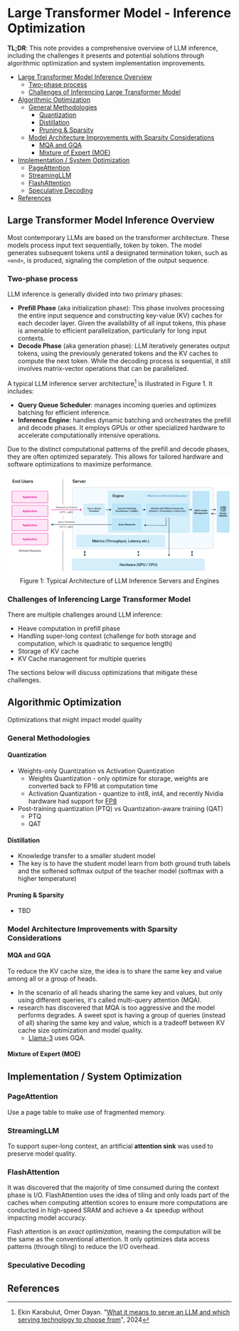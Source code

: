 # Large Transformer Model - Inference Optimization

**TL;DR**: This note provides a comprehensive overview of LLM inference, including the challenges it presents and potential solutions through algorithmic optimization and system implementation improvements.

<!-- TOC start (generated with https://github.com/derlin/bitdowntoc) -->

- [Large Transformer Model Inference Overview](#large-transformer-model-inference-overview)
  * [Two-phase process](#two-phase-process)
  * [Challenges of Inferencing Large Transformer Model](#challenges-of-inferencing-large-transformer-model)
- [Algorithmic Optimization](#algorithmic-optimization)
  * [General Methodologies](#general-methodologies)
    + [Quantization](#quantization)
    + [Distillation](#distillation)
    + [Pruning & Sparsity](#pruning--sparsity)
  * [Model Architecture Improvements with Sparsity Considerations](#model-architecture-improvements-with-sparsity-considerations)
    + [MQA and GQA](#mqa-and-gqa)
    + [Mixture of Expert (MOE)](#mixture-of-expert-moe)
- [Implementation / System Optimization](#implementation--system-optimization)
  * [PageAttention](#pageattention)
  * [StreamingLLM](#streamingllm)
  * [FlashAttention](#flashattention)
  * [Speculative Decoding](#speculative-decoding)
- [References](#references)

<!-- TOC end -->


## Large Transformer Model Inference Overview
Most contemporary LLMs are based on the transformer architecture. These models process input text sequentially, token by token. The model generates subsequent tokens until a designated termination token, such as `<end>`, is produced, signaling the completion of the output sequence.

### Two-phase process
LLM inference is generally divided into two primary phases:
* **Prefill Phase** (aka initialization phase): This phase involves processing the entire input sequence and constructing key-value (KV) caches for each decoder layer. Given the availability of all input tokens, this phase is amenable to efficient parallelization, particularly for long input contexts.
* **Decode Phase** (aka generation phase): LLM iteratively generates output tokens, using the previously generated tokens and the KV caches to compute the next token. While the decoding process is sequential, it still involves matrix-vector operations that can be parallelized.

A typical LLM inference server architecture[^ref-llm-arch] is illustrated in Figure 1. It includes:
* **Query Queue Scheduler**: manages incoming queries and optimizes batching for efficient inference.
* **Inference Engine**: handles dynamic batching and orchestrates the prefill and decode phases. It employs GPUs or other specialized hardware to accelerate computationally intensive operations.

Due to the distinct computational patterns of the prefill and decode phases, they are often optimized separately. This allows for tailored hardware and software optimizations to maximize performance.

<p align="center">
  <img src="/images/inference-optimization/llm_server_arch.png" width="900"><br />
  Figure 1: Typical Architecture of LLM Inference Servers and Engines
</p>

### Challenges of Inferencing Large Transformer Model
There are multiple challenges around LLM inference:
* Heave computation in prefill phase
* Handling super-long context (challenge for both storage and computation, which is quadratic to sequence length)
* Storage of KV cache
* KV Cache management for multiple queries

The sections below will discuss optimizations that mitigate these challenges.


## Algorithmic Optimization
Optimizations that might impact model quality

### General Methodologies

#### Quantization
* Weights-only Quantization vs Activation Quantization
  * Weights Quantization - only optimize for storage, weights are converted back to FP16 at computation time
  * Activation Quantization - quantize to int8, int4, and recently Nvidia hardware had support for [FP8](https://docs.nvidia.com/deeplearning/transformer-engine/user-guide/examples/fp8_primer.html)
* Post-training quantization (PTQ) vs Quantization-aware training (QAT)
  * PTQ
  * QAT

#### Distillation
* Knowledge transfer to a smaller student model
* The key is to have the student model learn from both ground truth labels and the softened softmax output of the teacher model (softmax with a higher temperature)

#### Pruning & Sparsity
* TBD

### Model Architecture Improvements with Sparsity Considerations

#### MQA and GQA
To reduce the KV cache size, the idea is to share the same key and value among all or a group of heads.
* In the scenario of all heads sharing the same key and values, but only using different queries, it's called multi-query attention (MQA).
* research has discovered that MQA is too aggressive and the model performs degrades. A sweet spot is having a group of queries (instead of all) sharing the same key and value, which is a tradeoff between KV cache size optimization and model quality.
  * [Llama-3](https://ai.meta.com/blog/meta-llama-3/) uses GQA.

#### Mixture of Expert (MOE)


## Implementation / System Optimization
### PageAttention
Use a page table to make use of fragmented memory.

### StreamingLLM
To support super-long context, an artificial **attention sink** was used to preserve model quality.

### FlashAttention
It was discovered that the majority of time consumed during the context phase is I/O. FlashAttention uses the idea of tiling and only loads part of the caches when computing attention scores to ensure more computations are conducted in high-speed SRAM and achieve a 4x speedup without impacting model accuracy.

Flash attention is an *exact optimization*, meaning the computation will be the same as the conventional attention. It only optimizes data access patterns (through tiling) to reduce the I/O overhead.

### Speculative Decoding


## References

[^ref-llm-arch]: Ekin Karabulut, Omer Dayan. "[What it means to serve an LLM and which serving technology to choose from](https://www.run.ai/blog/serving-large-language-models)", 2024
